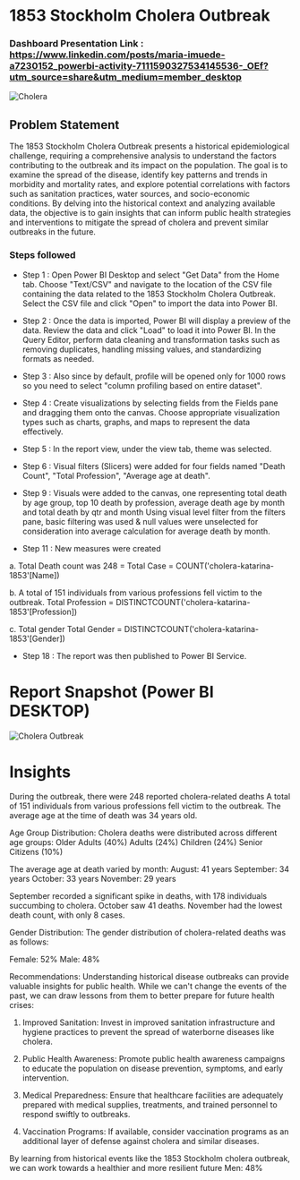 
# 1853 Stockholm Cholera Outbreak
 
### Dashboard Presentation Link : https://www.linkedin.com/posts/maria-imuede-a7230152_powerbi-activity-7111590327534145536-_OEf?utm_source=share&utm_medium=member_desktop

![Cholera](https://github.com/MariaImuede/MY-Project/assets/159175444/65e9d839-953b-4b43-8677-9a797c3fc6dc)

## Problem Statement

The 1853 Stockholm Cholera Outbreak presents a historical epidemiological challenge, requiring a comprehensive analysis to understand the factors contributing to the outbreak and its impact on the population. The goal is to examine the spread of the disease, identify key patterns and trends in morbidity and mortality rates, and explore potential correlations with factors such as sanitation practices, water sources, and socio-economic conditions. By delving into the historical context and analyzing available data, the objective is to gain insights that can inform public health strategies and interventions to mitigate the spread of cholera and prevent similar outbreaks in the future.



### Steps followed 

- Step 1 : Open Power BI Desktop and select "Get Data" from the Home tab.
Choose "Text/CSV" and navigate to the location of the CSV file containing the data related to the 1853 Stockholm Cholera Outbreak.
Select the CSV file and click "Open" to import the data into Power BI.

- Step 2 : Once the data is imported, Power BI will display a preview of the data. Review the data and click "Load" to load it into Power BI.
In the Query Editor, perform data cleaning and transformation tasks such as removing duplicates, handling missing values, and standardizing formats as needed.

- Step 3 : Also since by default, profile will be opened only for 1000 rows so you need to select "column profiling based on entire dataset".

- Step 4 : Create visualizations by selecting fields from the Fields pane and dragging them onto the canvas. Choose appropriate visualization types such as charts, graphs, and maps to represent the data effectively.

- Step 5 : In the report view, under the view tab, theme was selected.

- Step 6 : Visual filters (Slicers) were added for four fields named "Death Count", "Total Profession", "Average age at death".
- Step 9 : Visuals were added to the canvas, one representing total death by age group, top 10 death by profession, average death age by month and total death by qtr and month
Using visual level filter from the filters pane, basic filtering was used & null values were unselected for consideration into average calculation for average death by month.
           
- Step 11 : New measures were created 

a. Total Death count was 248 = Total Case = COUNT('cholera-katarina-1853'[Name])

b. A total of 151 individuals from various professions fell victim to the outbreak.
Total Profession = DISTINCTCOUNT('cholera-katarina-1853'[Profession])

c. Total gender
Total Gender = DISTINCTCOUNT('cholera-katarina-1853'[Gender])


  - Step 18 : The report was then published to Power BI Service.
 
 


 # Report Snapshot (Power BI DESKTOP)

 

![Cholera Outbreak](https://github.com/MariaImuede/MY-Project/assets/159175444/8776fa93-2fd8-4d5e-8ae5-33d77189541b)


# Insights

During the outbreak, there were 248 reported cholera-related deaths
A total of 151 individuals from various professions fell victim to the outbreak.
The average age at the time of death was 34 years old.

Age Group Distribution: Cholera deaths were distributed across different age groups:
Older Adults (40%)
Adults (24%)
Children (24%)
Senior Citizens (10%)

The average age at death varied by month:
August: 41 years
September: 34 years
October: 33 years
November: 29 years


September recorded a significant spike in deaths, with 178 individuals succumbing to cholera.
October saw 41 deaths.
November had the lowest death count, with only 8 cases.

Gender Distribution: The gender distribution of cholera-related deaths was as follows:

Female: 52%
Male: 48%

Recommendations:
Understanding historical disease outbreaks can provide valuable insights for public health. While we can't change the events of the past, we can draw lessons from them to better prepare for future health crises:

1. Improved Sanitation: Invest in improved sanitation infrastructure and hygiene practices to prevent the spread of waterborne diseases like cholera.


2. Public Health Awareness: Promote public health awareness campaigns to educate the population on disease prevention, symptoms, and early intervention.

3. Medical Preparedness: Ensure that healthcare facilities are adequately prepared with medical supplies, treatments, and trained personnel to respond swiftly to outbreaks.

5. Vaccination Programs: If available, consider vaccination programs as an additional layer of defense against cholera and similar diseases.

By learning from historical events like the 1853 Stockholm cholera outbreak, we can work towards a healthier and more resilient future Men: 48%

